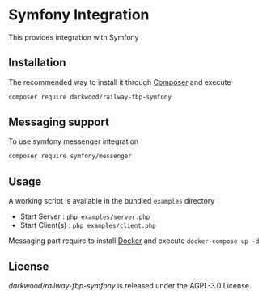 # Symfony Integration

This provides integration with Symfony

## Installation

The recommended way to install it through [Composer](http://getcomposer.org/) and execute

```bash
composer require darkwood/railway-fbp-symfony
```

## Messaging support

To use symfony messenger integration

```bash
composer require symfony/messenger
```

## Usage

A working script is available in the bundled `examples` directory

- Start Server : `php examples/server.php`
- Start Client(s) : `php examples/client.php`

Messaging part require to install [Docker](https://www.docker.com) and execute `docker-compose up -d`

## License

_darkwood/railway-fbp-symfony_ is released under the AGPL-3.0 License.
